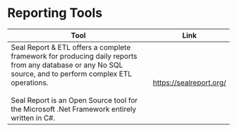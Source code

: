 # Reporting Tools

|Tool | Link|
|-----|-----|
|Seal Report & ETL offers a complete framework for producing daily reports from any database or any No SQL source, and to perform complex ETL operations.<br><br>Seal Report is an Open Source tool for the Microsoft .Net Framework entirely written in C#.|https://sealreport.org/|

